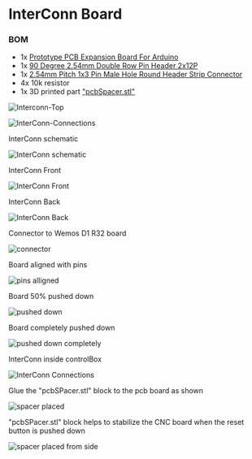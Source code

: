 # InterConn Board

### BOM
* 1x [Prototype PCB Expansion Board For Arduino](https://www.aliexpress.com/item/1005004015343791.html)
* 1x [90 Degree 2.54mm  Double Row Pin Header 2x12P](https://www.aliexpress.com/item/32848774255.html)
* 1x [2.54mm Pitch 1x3 Pin Male Hole Round Header Strip Connector](https://www.aliexpress.com/item/1005005053790061.html)
* 4x 10k resistor
* 1x 3D printed part ["pcbSpacer.stl"](/InterConn/pcbSpacer.stl)

![Interconn-Top](/InterConn/Interconn-Top.png)

![InterConn-Connections](/InterConn/InterConn-Connections.png)

InterConn schematic 

![InterConn schematic ](/KiCad/InterConn/InterConn.png)

InterConn Front

![InterConn Front](/InterConn/InterConn%20Front.jpg)

InterConn Back

![InterConn Back](/InterConn/InterConn%20Back.jpg)

Connector to Wemos D1 R32 board

![connector](/InterConn/3pin%20a.jpg)

Board aligned with pins

![pins alligned](/InterConn/3pin%20b.jpg)

Board 50% pushed down

![pushed down](/InterConn/3pin%20c.jpg)

Board completely pushed down

![pushed down completely](/InterConn/3pin%20c.jpg)

InterConn inside controlBox

![InterConn Connections](/InterConn/InterConn%20Connections.jpg)

Glue the "pcbSPacer.stl" block to the pcb board as shown

![spacer placed](/InterConn/pcbSpacer_1.jpg)

"pcbSPacer.stl" block helps to stabilize the CNC board when the reset button is pushed down

![spacer placed from side](/InterConn/pcbSpacer_2.jpg)
